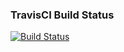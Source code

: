 ### TravisCI Build Status
[![Build Status](https://travis-ci.org/zisadlier/c4cs-w17-rpn.svg?branch=master)](https://travis-ci.org/zisadlier/c4cs-w17-rpn)
